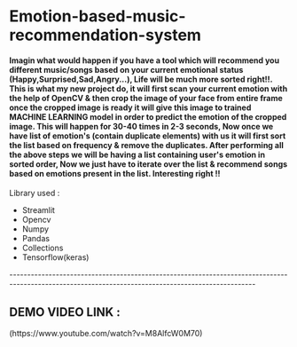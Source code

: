 # Emotion-based-music-recommendation-system
<h4>
Imagin what would happen if you have a tool which will recommend you different music/songs based on your current emotional status (Happy,Surprised,Sad,Angry...), Life will be much more sorted right!!. This is what my new project do, it will first scan your current emotion with the help of OpenCV & then crop the image of your face from entire frame once the cropped image is ready it will give this image to trained MACHINE LEARNING model in order to predict the emotion of the cropped image. This will happen for 30-40 times in 2-3 seconds, Now once we have list of emotion's (contain duplicate elements) with us it will first sort the list based on frequency & remove the duplicates. After performing all the above steps we will be having a list containing user's emotion in sorted order, Now we just have to iterate over the list & recommend songs based on emotions present in the list. Interesting right !!
</h4>

Library used :
<ul>
    <li>Streamlit</li>
    <li>Opencv</li>
    <li>Numpy</li>
    <li>Pandas</li>
    <li>Collections</li>
    <li>Tensorflow(keras)</li>
</ul>
---------------------------------------------------------------------------------------------------------------------------------------------------
<h2>DEMO VIDEO LINK : </h2> (https://www.youtube.com/watch?v=M8AlfcW0M70)

